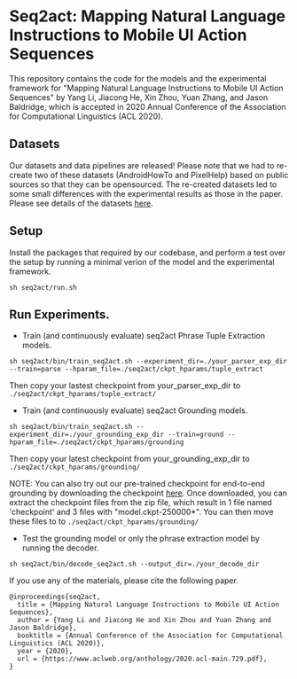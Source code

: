 # Seq2act: Mapping Natural Language Instructions to Mobile UI Action Sequences
This repository contains the code for the models and the experimental framework for "Mapping Natural Language Instructions to Mobile UI Action Sequences" by Yang Li, Jiacong He, Xin Zhou, Yuan Zhang, and Jason Baldridge, which is accepted in 2020 Annual Conference of the Association for Computational Linguistics (ACL 2020).

## Datasets

Our datasets and data pipelines are released! Please note that we had to 
re-create two of these datasets (AndroidHowTo and PixelHelp) based on public
sources so that they can be opensourced. The re-created datasets led to some 
small differences with the experimental results as those in the paper. Please 
see details of the datasets [here](https://github.com/google-research/google-research/blob/master/seq2act/data_generation/README.md).

## Setup

Install the packages that required by our codebase, and perform a test over the setup by running a minimal verion of the model and the experimental framework.

```
sh seq2act/run.sh
```

## Run Experiments.

* Train (and continuously evaluate) seq2act Phrase Tuple Extraction models.

```
sh seq2act/bin/train_seq2act.sh --experiment_dir=./your_parser_exp_dir --train=parse --hparam_file=./seq2act/ckpt_hparams/tuple_extract
```

Then copy your lastest checkpoint from your_parser_exp_dir to `./seq2act/ckpt_hparams/tuple_extract/`

* Train (and continuously evaluate) seq2act Grounding models.

```
sh seq2act/bin/train_seq2act.sh --experiment_dir=./your_grounding_exp_dir --train=ground --hparam_file=./seq2act/ckpt_hparams/grounding
```

Then copy your latest checkpoint from your_grounding_exp_dir to `./seq2act/ckpt_hparams/grounding/`

NOTE: You can also try out our pre-trained checkpoint for end-to-end grounding
by downloading the checkpoint [here](https://storage.googleapis.com/gresearch/seq2act/ccg3-transformer-6-dot_product_attention-lr_0.003_rd_0.1_ad_0.1_pd_0.2.tar.gz). 
Once downloaded, you can extract the checkpoint files from the zip file, which 
result in 1 file named 'checkpoint' and 3 files with "model.ckpt-250000*".
You can then move these files to  to `./seq2act/ckpt_hparams/grounding/`

* Test the grounding model or only the phrase extraction model by running the decoder.

```
sh seq2act/bin/decode_seq2act.sh --output_dir=./your_decode_dir
```

If you use any of the materials, please cite the following paper.

```
@inproceedings{seq2act,
  title = {Mapping Natural Language Instructions to Mobile UI Action Sequences},
  author = {Yang Li and Jiacong He and Xin Zhou and Yuan Zhang and Jason Baldridge},
  booktitle = {Annual Conference of the Association for Computational Linguistics (ACL 2020)},
  year = {2020},
  url = {https://www.aclweb.org/anthology/2020.acl-main.729.pdf},
}
```
